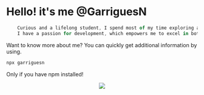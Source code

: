
# Hello! it's me @GarriguesN


```JavaScript
    Curious and a lifelong student, I spend most of my time exploring and learning.
    I have a passion for development, which empowers me to excel in both ENDs development.
```

Want to know more about me? You can quickly get additional information by using. 
```bash
npx garriguesn
```
Only if you have npm installed!

<p align="center">
  <a href="https://skillicons.dev">
    <img src="https://skillicons.dev/icons?i=git,kubernetes,docker,c,vim" />
  </a>
</p>
